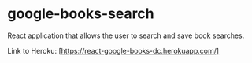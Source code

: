 # google-books-search

React application that allows the user to search and save book searches. 

Link to Heroku: [https://react-google-books-dc.herokuapp.com/]

